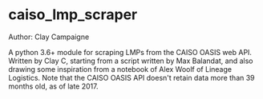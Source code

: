 # caiso_lmp_scraper
Author: Clay Campaigne

A python 3.6+ module for scraping LMPs from the CAISO OASIS web API. Written by Clay C, starting from a script written
by Max Balandat, and also drawing some inspiration from a notebook of Alex Woolf of Lineage Logistics.
Note that the CAISO OASIS API doesn't retain data more than 39 months old, as of late 2017.